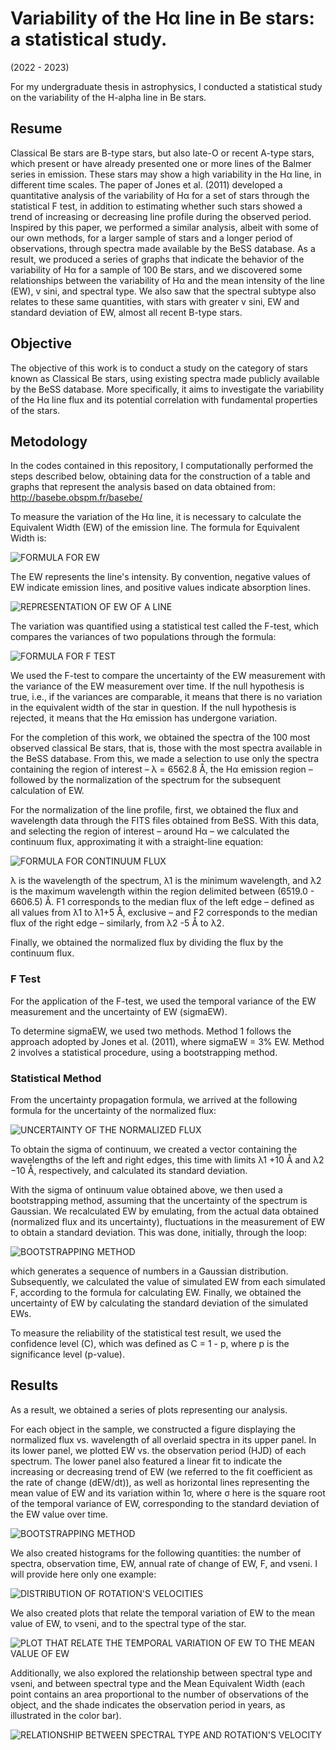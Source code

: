 # Variability of the Hα line in Be stars: a statistical study.
(2022 - 2023)

For my undergraduate thesis in astrophysics, I conducted a statistical study on the variability of the H-alpha line in Be stars.

## Resume

Classical Be stars are B-type stars, but also late-O or recent A-type stars, which present
or have already presented one or more lines of the Balmer series in emission. These stars
may show a high variability in the Hα line, in different time scales. The paper of Jones et al.
(2011) developed a quantitative analysis of the variability of Hα for a set of stars through the
statistical F test, in addition to estimating whether such stars showed a trend of increasing or
decreasing line profile during the observed period. Inspired by this paper, we performed a
similar analysis, albeit with some of our own methods, for a larger sample of stars and a longer
period of observations, through spectra made available by the BeSS database. As a result, we
produced a series of graphs that indicate the behavior of the variability of Hα for a sample of
100 Be stars, and we discovered some relationships between the variability of Hα and the mean
intensity of the line (EW), v sini, and spectral type. We also saw that the spectral subtype also
relates to these same quantities, with stars with greater v sini, EW and standard deviation of
EW, almost all recent B-type stars.

## Objective

The objective of this work is to conduct a study on the category of stars known as Classical Be stars, using existing spectra made publicly available by the BeSS database. More specifically, it aims to investigate the variability of the Hα line flux and its potential correlation with fundamental properties of the stars.


## Metodology


In the codes contained in this repository, I computationally performed the steps described below, obtaining data for the construction of a table and graphs that represent the analysis based on data obtained from: http://basebe.obspm.fr/basebe/

To measure the variation of the Hα line, it is necessary to calculate the Equivalent Width (EW) of the emission line. The formula for Equivalent Width is:

![FORMULA FOR EW](images/ew.png "Formula for EW")

The EW represents the line's intensity. By convention, negative values of EW indicate emission lines, and positive values indicate absorption lines.

![REPRESENTATION OF EW OF A LINE](images/EW-TCC.jpg "Representation of EW of a line")

The variation was quantified using a statistical test called the F-test, which compares the variances of two populations through the formula:

![FORMULA FOR F TEST](images/F.jpg "Formula for F Test")

We used the F-test to compare the uncertainty of the EW measurement with the variance of the EW measurement over time. If the null hypothesis is true, i.e., if the variances are comparable, it means that there is no variation in the equivalent width of the star in question. If the null hypothesis is rejected, it means that the Hα emission has undergone variation.

For the completion of this work, we obtained the spectra of the 100 most observed classical Be stars, that is, those with the most spectra available in the BeSS database. From this, we made a selection to use only the spectra containing the region of interest – λ = 6562.8 Å, the Hα emission region – followed by the normalization of the spectrum for the subsequent calculation of EW.

For the normalization of the line profile, first, we obtained the flux and wavelength data through the FITS files obtained from BeSS. With this data, and selecting the region of interest – around Hα – we calculated the continuum flux, approximating it with a straight-line equation:

![FORMULA FOR CONTINUUM FLUX](images/normalizing.png "Formula for continuum flux")

 λ is the wavelength of the spectrum, λ1 is the minimum wavelength, and λ2 is the maximum wavelength within the region delimited between (6519.0 - 6606.5) Å. F1 corresponds to the median flux of the left edge – defined as all values from λ1 to λ1+5 Å, exclusive – and F2 corresponds to the median flux of the right edge – similarly, from λ2 -5 Å to λ2.

 Finally, we obtained the normalized flux by dividing the flux by the continuum flux.

 ### F Test

 For the application of the F-test, we used the temporal variance of the EW measurement and the uncertainty of EW (sigmaEW).

To determine sigmaEW, we used two methods. Method 1 follows the approach adopted by Jones et al. (2011), where sigmaEW = 3% EW. Method 2 involves a statistical procedure, using a bootstrapping method.

### Statistical Method

From the uncertainty propagation formula, we arrived at the following formula for the uncertainty of the normalized flux:

![UNCERTAINTY OF THE NORMALIZED FLUX](images/sigma.png "Uncertainty of the normalized flux")

To obtain the sigma of continuum, we created a vector containing the wavelengths of the left and right edges, this time with limits λ1 +10 Å and λ2 −10 Å, respectively, and calculated its standard deviation.

With the sigma of ontinuum value obtained above, we then used a bootstrapping method, assuming that the uncertainty of the spectrum is Gaussian. We recalculated EW by emulating, from the actual data obtained (normalized flux and its uncertainty), fluctuations in the measurement of EW to obtain a standard deviation. This was done, initially, through the loop:

![BOOTSTRAPPING METHOD](images/laço.png "Bootstrapping method")

which generates a sequence of numbers in a Gaussian distribution. Subsequently, we calculated the value of simulated EW from each simulated F, according to the formula for calculating EW. Finally, we obtained the uncertainty of EW by calculating the standard deviation of the simulated EWs.

To measure the reliability of the statistical test result, we used the confidence level \(C\), which was defined as C = 1 - p, where p is the significance level (p-value).

## Results

As a result, we obtained a series of plots representing our analysis.

For each object in the sample, we constructed a figure displaying the normalized flux vs. wavelength of all overlaid spectra in its upper panel. In its lower panel, we plotted EW vs. the observation period (HJD) of each spectrum. The lower panel also featured a linear fit to indicate the increasing or decreasing trend of EW (we referred to the fit coefficient as the rate of change (dEW/dt)), as well as horizontal lines representing the mean value of EW and its variation within 1σ, where σ here is the square root of the temporal variance of EW, corresponding to the standard deviation of the EW value over time.

![BOOTSTRAPPING METHOD](images/graphics/V442And.png "Bootstrapping method")

We also created histograms for the following quantities: the number of spectra, observation time, EW, annual rate of change of EW, F, and vseni. I will provide here only one example:

![DISTRIBUTION OF ROTATION'S VELOCITIES](images/data-analysis/vseni-final.png "Distribution of velocities (vseni")

We also created plots that relate the temporal variation of EW to the mean value of EW, to vseni, and to the spectral type of the star. 


![PLOT THAT RELATE THE TEMPORAL VARIATION OF EW TO THE MEAN VALUE OF EW](images/data-analysis/desvioXEW.png "Plot that relate the temporal variation of EW to the mean value of EW")

Additionally, we also explored the relationship between spectral type and vseni, and between spectral type and the Mean Equivalent Width (each point contains an area proportional to the number of observations of the object, and the shade indicates the observation period in years, as illustrated in the color bar).

![RELATIONSHIP BETWEEN SPECTRAL TYPE AND ROTATION'S VELOCITY](images/data-analysis/TipoXvseni_pers_2.png "Relationship between spectral type and vseni")
